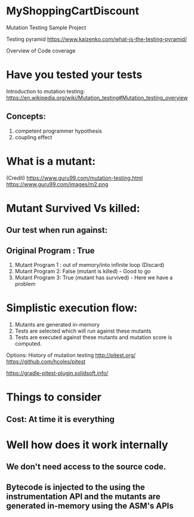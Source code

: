 # MyShoppingCartDiscount
Mutation Testing Sample Project


Testing pyramid
https://www.kaizenko.com/what-is-the-testing-pyramid/

Overview of Code coverage


# Have you tested your tests



Introduction to mutation testing:
https://en.wikipedia.org/wiki/Mutation_testing#Mutation_testing_overview


## Concepts: 
1. competent programmer hypothesis
2. coupling effect


# What is a mutant:
(Credit) https://www.guru99.com/mutation-testing.html
https://www.guru99.com/images/m2.png


# Mutant Survived Vs killed:

## Our test when run against:

## Original Program : True

1. Mutant Program 1 : out of memory/into infinite loop (Discard)
2. Mutant Program 2: False (mutant is killed) - Good to go
3. Mutant Program 3: True (mutant has survived) - Here we have a problem


# Simplistic execution flow:
1. Mutants are generated in-memory
2. Tests are selected which will run against these mutants
3. Tests are executed against these mutants and mutation score is computed.


Options: History of mutation testing
http://pitest.org/
https://github.com/hcoles/pitest


https://gradle-pitest-plugin.solidsoft.info/


# Things to consider
## Cost: At time it is everything


# Well how does it work internally
## We don't need access to the source code.
## Bytecode is injected to the using the instrumentation API and the mutants are generated in-memory using the ASM's APIs

